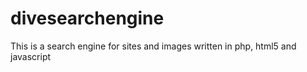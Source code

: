 # divesearchengine
This is a search engine for sites and images written in php, html5 and javascript
